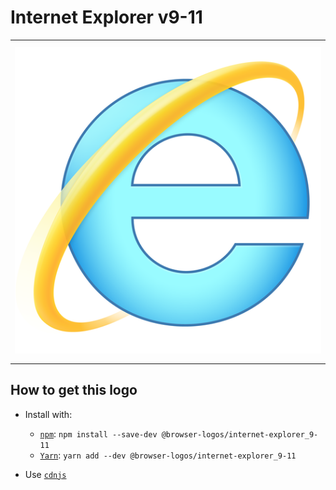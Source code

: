 # Internet Explorer v9-11

<table>
    <tbody>
        <tr>
            <td height="512px" width="512px">
                <a href="./"><img width="500px" src="internet-explorer_9-11_512x512.png" alt="Internet Explorer v9-11 browser logo"></a>
            </td>
        <tr>
    </tbody>
</table>


## How to get this logo

* Install with:

  * [`npm`](https://www.npmjs.com/): `npm install --save-dev @browser-logos/internet-explorer_9-11`
  * [`Yarn`](https://yarnpkg.com/): `yarn add --dev @browser-logos/internet-explorer_9-11`

* Use [`cdnjs`](https://cdnjs.com/libraries/browser-logos)
